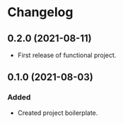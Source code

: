# Changelog

## 0.2.0 (2021-08-11)

* First release of functional project.

## 0.1.0 (2021-08-03)

### Added

* Created project boilerplate.
